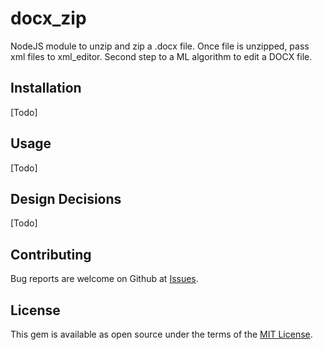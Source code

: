 # docx_zip
NodeJS module to unzip and zip a .docx file. Once file is unzipped, pass xml files to xml_editor. Second step to a ML algorithm to edit a DOCX file.

## Installation
[Todo]

## Usage
[Todo]

## Design Decisions
[Todo]

## Contributing
Bug reports are welcome on Github at [Issues](https://github.com/llevasseur/docx_zip/issues).

## License
This gem is available as open source under the terms of the [MIT License](https://opensource.org/licenses/MIT).

